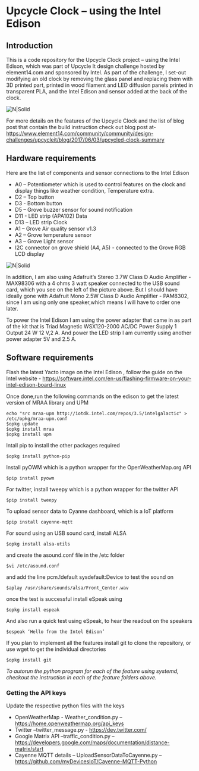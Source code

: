 # Upcycle Clock – using the Intel Edison
## Introduction
This is a code repository for the Upcycle Clock project – using the Intel Edison, which was part of Upcycle It design challenge hosted by element14.com and sponsored by Intel. As part of the challenge, I set-out modifying an old clock by removing the glass panel and replacing them with 3D printed part, printed in wood filament and LED diffusion panels printed in transparent PLA, and the Intel Edison and sensor added at the  back of the clock.

![N|Solid](https://www.element14.com/community/servlet/JiveServlet/showImage/38-25612-419560/DSC05440+%28another+copy%29.JPG)

For more details on the features of the Upcycle Clock and the list of blog post that contain the build instruction check out blog post at-
https://www.element14.com/community/community/design-challenges/upcycleit/blog/2017/06/03/upcycled-clock-summary

## Hardware requirements
Here are the list of components and sensor connections to the Intel Edison
- A0 – Potentiometer which is used to control features on the clock and display things like weather condition, Temperature extra.
- D2 – Top button
- D3 -  Bottom button
- D5 – Grove buzzer sensor for sound notification
- D11 - LED strip (APA102) Data
- D13 – LED strip Clock
- A1 – Grove Air quality sensor v1.3
- A2 – Grove temperature sensor
- A3 – Grove Light sensor
- I2C connector on grove shield (A4, A5) - connected to the Grove RGB LCD display

![N|Solid](https://www.element14.com/community/servlet/JiveServlet/showImage/38-25625-419450/circuitSidebySide.png)

In addition, I am also using Adafruit’s Stereo 3.7W Class D Audio Amplifier - MAX98306 with a 4 ohms 3 watt speaker connected to the USB sound card, which you see on the left of the picture above. But I should have ideally gone with Adafruit Mono 2.5W Class D Audio Amplifier - PAM8302, since I am using only one speaker,which means I will have to order one later.

To power the Intel Edison I am using the power adapter that came in as part of the kit that is Triad Magnetic  WSX120-2000 AC/DC Power Supply 1 Output 24 W 12 V,2 A. And power the LED strip I am currently using another power adapter 5V and 2.5 A.

## Software requirements
Flash the latest Yacto image on the Intel Edison , follow the guide on the Intel website - https://software.intel.com/en-us/flashing-firmware-on-your-intel-edison-board-linux

Once done,run the following commands on the edison to get the latest version of MRAA library and UPM
    
    echo "src mraa-upm http://iotdk.intel.com/repos/3.5/intelgalactic" > /etc/opkg/mraa-upm.conf
    $opkg update
    $opkg install mraa
    $opkg install upm
Intall pip to install the other packages required
   
    $opkg install python-pip

Install pyOWM which is a python wrapper for the OpenWeatherMap.org API

    $pip install pyowm
    
For twitter, install tweepy which is a python wrapper for the twitter API

    $pip install tweepy
To upload sensor data to Cyanne dashboard, which is a IoT platform

    $pip install cayenne-mqtt  

For sound using an USB sound card, install ALSA

    $opkg install alsa-utils
and create the asound.conf file in the /etc folder

    $vi /etc/asound.conf
and add the line
pcm.!default sysdefault:Device 
to test the sound on 

    $aplay /usr/share/sounds/alsa/Front_Center.wav

once the test is successful install eSpeak using

    $opkg install espeak
And also run a quick test using eSpeak, to hear the readout on the speakers

    $espeak ‘Hello from the Intel Edison’

If you plan to implement all the features install git to clone the repository, or use wget to get the individual directories

    $opkg install git

*To autorun the python program for each of the feature using systemd, checkout the instruction in each of the feature folders above.*

### Getting the API keys 

Update the respective python files with the keys

- OpenWeatherMap  - Weather_condition.py – https://home.openweathermap.org/api_keys
- Twitter –twitter_message.py -  https://dev.twitter.com/
- Google Matrix API –traffic_condition.py – https://developers.google.com/maps/documentation/distance-matrix/start
- Cayenne MQTT details – UploadSensorDataToCayenne.py – https://github.com/myDevicesIoT/Cayenne-MQTT-Python

